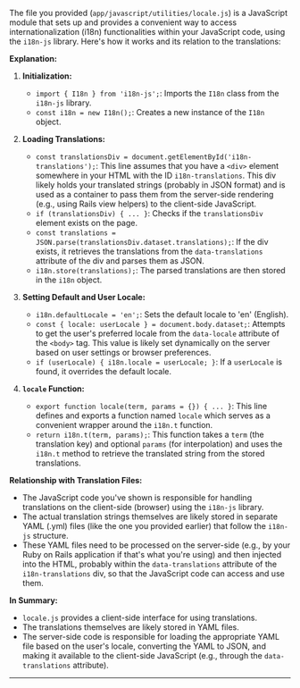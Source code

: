 The file you provided (`app/javascript/utilities/locale.js`) is a JavaScript module that sets up and provides a convenient way to access internationalization (i18n) functionalities within your JavaScript code, using the `i18n-js` library. Here's how it works and its relation to the translations:

**Explanation:**

1. **Initialization:**
   - `import { I18n } from 'i18n-js';`: Imports the `I18n` class from the `i18n-js` library.
   - `const i18n = new I18n();`: Creates a new instance of the `I18n` object.

2. **Loading Translations:**
   - `const translationsDiv = document.getElementById('i18n-translations');`:  This line assumes that you have a `<div>` element somewhere in your HTML with the ID `i18n-translations`. This div likely holds your translated strings (probably in JSON format) and is used as a container to pass them from the server-side rendering (e.g., using Rails view helpers) to the client-side JavaScript.
   - `if (translationsDiv) { ... }`: Checks if the `translationsDiv` element exists on the page.
   - `const translations = JSON.parse(translationsDiv.dataset.translations);`:  If the div exists, it retrieves the translations from the `data-translations` attribute of the div and parses them as JSON.
   - `i18n.store(translations);`:  The parsed translations are then stored in the `i18n` object.

3. **Setting Default and User Locale:**
   - `i18n.defaultLocale = 'en';`: Sets the default locale to 'en' (English). 
   - `const { locale: userLocale } = document.body.dataset;`: Attempts to get the user's preferred locale from the `data-locale` attribute of the `<body>` tag. This value is likely set dynamically on the server based on user settings or browser preferences.
   - `if (userLocale) { i18n.locale = userLocale; }`: If a `userLocale` is found, it overrides the default locale.

4. **`locale` Function:**
   - `export function locale(term, params = {}) { ... }`:  This line defines and exports a function named `locale` which serves as a convenient wrapper around the `i18n.t` function.
   - `return i18n.t(term, params);`:  This function takes a `term` (the translation key) and optional `params` (for interpolation) and uses the `i18n.t` method to retrieve the translated string from the stored translations.

**Relationship with Translation Files:**

- The JavaScript code you've shown is responsible for handling translations on the client-side (browser) using the `i18n-js` library.
- The actual translation strings themselves are likely stored in separate YAML (.yml) files (like the one you provided earlier) that follow the `i18n-js` structure. 
- These YAML files need to be processed on the server-side (e.g., by your Ruby on Rails application if that's what you're using) and then injected into the HTML, probably within the `data-translations` attribute of the `i18n-translations` div, so that the JavaScript code can access and use them.

**In Summary:**

- `locale.js` provides a client-side interface for using translations.
- The translations themselves are likely stored in YAML files.
- The server-side code is responsible for loading the appropriate YAML file based on the user's locale, converting the YAML to JSON, and making it available to the client-side JavaScript (e.g., through the `data-translations` attribute). 

--------------

